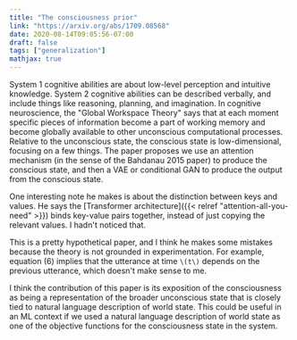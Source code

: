 ```yaml
---
title: "The consciousness prior"
link: "https://arxiv.org/abs/1709.08568"
date: 2020-08-14T09:05:56-07:00
draft: false
tags: ["generalization"]
mathjax: true
---
```


System 1 cognitive abilities are about low-level perception and intuitive knowledge. System 2 cognitive abilities can be described verbally, and include things like reasoning, planning, and imagination. In cognitive neuroscience, the "Global Workspace Theory" says that at each moment specific pieces of information become a part of working memory and become globally available to other unconscious computational processes. Relative to the unconscious state, the conscious state is low-dimensional, focusing on a few things. The paper proposes we use an attention mechanism (in the sense of the Bahdanau 2015 paper) to produce the conscious state, and then a VAE or conditional GAN to produce the output from the conscious state.

One interesting note he makes is about the distinction between keys and values. He says the [Transformer architecture]({{< relref "attention-all-you-need" >}}) binds key-value pairs together, instead of just copying the relevant values. I hadn't noticed that.

This is a pretty hypothetical paper, and I think he makes some mistakes because the theory is not grounded in experimentation. For example, equation (6) implies that the utterance at time `\(t\)` depends on the previous utterance, which doesn't make sense to me.

I think the contribution of this paper is its exposition of the consciousness as being a representation of the broader unconscious state that is closely tied to natural language description of world state. This could be useful in an ML context if we used a natural language description of world state as one of the objective functions for the consciousness state in the system.
